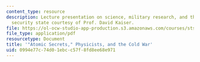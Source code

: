 ```yaml
---
content_type: resource
description: Lecture presentation on science, military research, and the national
  security state courtesy of Prof. David Kaiser.
file: https://ol-ocw-studio-app-production.s3.amazonaws.com/courses/sts-011-american-science-ethical-conflicts-and-political-choices-fall-2007/0994e77c74d01ebcc57f8fd8ee68e971_lec4_kaiser.pdf
file_type: application/pdf
resourcetype: Document
title: '"Atomic Secrets," Physicists, and the Cold War'
uid: 0994e77c-74d0-1ebc-c57f-8fd8ee68e971
---
```

